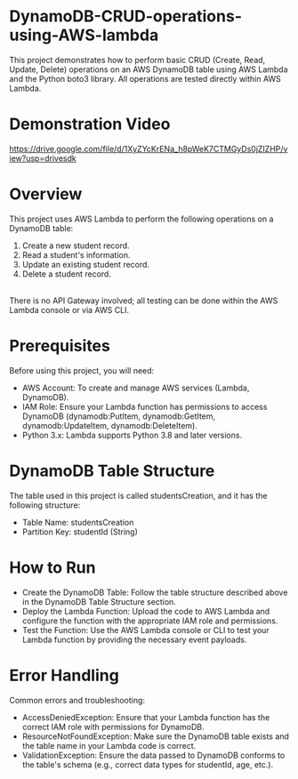 # DynamoDB-CRUD-operations-using-AWS-lambda
This project demonstrates how to perform basic CRUD (Create, Read, Update, Delete) operations on an AWS DynamoDB table using AWS Lambda and the Python boto3 library. 
All operations are tested directly within AWS Lambda.

# Demonstration Video
https://drive.google.com/file/d/1XyZYcKrENa_h8pWeK7CTMGyDs0jZIZHP/view?usp=drivesdk

# Overview
This project uses AWS Lambda to perform the following operations on a DynamoDB table:

1. Create a new student record.
2. Read a student's information.
3. Update an existing student record.
4. Delete a student record.
<br>
There is no API Gateway involved; all testing can be done within the AWS Lambda console or via AWS CLI.

# Prerequisites
Before using this project, you will need:

* AWS Account: To create and manage AWS services (Lambda, DynamoDB).
* IAM Role: Ensure your Lambda function has permissions to access DynamoDB (dynamodb:PutItem, dynamodb:GetItem, dynamodb:UpdateItem, dynamodb:DeleteItem).
* Python 3.x: Lambda supports Python 3.8 and later versions.

# DynamoDB Table Structure
The table used in this project is called studentsCreation, and it has the following structure:

* Table Name: studentsCreation
* Partition Key: studentId (String)

# How to Run
* Create the DynamoDB Table: Follow the table structure described above in the DynamoDB Table Structure section.
* Deploy the Lambda Function: Upload the code to AWS Lambda and configure the function with the appropriate IAM role and permissions.
* Test the Function: Use the AWS Lambda console or CLI to test your Lambda function by providing the necessary event payloads.

# Error Handling
Common errors and troubleshooting:

* AccessDeniedException: Ensure that your Lambda function has the correct IAM role with permissions for DynamoDB.
* ResourceNotFoundException: Make sure the DynamoDB table exists and the table name in your Lambda code is correct.
* ValidationException: Ensure the data passed to DynamoDB conforms to the table's schema (e.g., correct data types for studentId, age, etc.).






  
